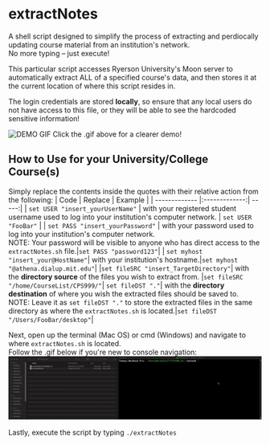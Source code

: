 # extractNotes
A shell script designed to simplify the process of extracting and perdiocally updating course material from an institution's network.\
No more typing – just execute!

This particular script accesses Ryerson University's Moon server to automatically extract ALL of a specified course's data, and then stores it at the current location of where this script resides in.

The login credentials are stored **locally**, so ensure that any local users do not have access to this file, or they will be able to see the hardcoded sensitive information!

![DEMO GIF](https://github.com/t10le/extractNotes/blob/main/demo.gif)
Click the .gif above for a clearer demo!


## How to Use for your University/College Course(s)
Simply replace the contents inside the quotes with their relative action from the following:
| Code        | Replace            | Example  |
| ------------- |:-------------:| -----:|
| `set USER "insert_yourUserName"`   | with your registered student username used to log into your institution's computer network. | `set USER "FooBar"` |
| `set PASS "insert_yourPassword"`   | with your password used to log into your institution's computer network.<br />NOTE: Your password will be visible to anyone who has direct access to the `extractNotes.sh` file.|`set PASS "password123"`|
| `set myhost "insert_your@HostName"`| with your institution's hostname.|`set myhost "@athena.dialup.mit.edu"`|
|`set fileSRC "insert_TargetDirectory"`| with the **directory source** of the files you wish to extract from. |`set fileSRC "/home/CourseList/CPS999/"`|
`set fileDST "."`| with the **directory destination** of where you wish the extracted files should be saved to.<br />NOTE: Leave it as `set fileDST "."` to store the extracted files in the same directory as where the `extractNotes.sh` is located.|`set fileDST "/Users/FooBar/desktop"`|

Next, open up the terminal (Mac OS) or cmd (Windows) and navigate to where `extractNotes.sh` is located.\
Follow the .gif below if you're new to console navigation:
![DEMO GIF2](https://github.com/t10le/extractNotes/blob/main/demo2.gif)

Lastly, execute the script by typing `./extractNotes`
